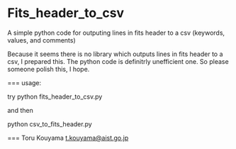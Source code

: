 # Fits_header_to_csv
A simple python code for outputing lines in fits header to a csv (keywords, values, and comments)

Because it seems there is no library which outputs lines in fits header to a csv, I prepared this.
The python code is definitrly unefficient one.
So please someone polish this, I hope.

===
usage:

try
python fits_header_to_csv.py

and then

python csv_to_fits_header.py


===
Toru Kouyama 
t.kouyama@aist.go.jp

